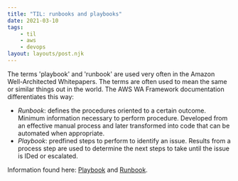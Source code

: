 ```yaml
---
title: "TIL: runbooks and playbooks"
date: 2021-03-10
tags:
    - til
    - aws
    - devops
layout: layouts/post.njk
---
```

The terms 'playbook' and 'runbook' are used very often in the Amazon Well-Architected Whitepapers. The terms are often used to mean the same or similar things out in the world. The AWS WA Framework documentation differentiates this way:

* _Runbook_: defines the procedures oriented to a certain outcome. Minimum information necessary to perform procedure. Developed from an effective manual process and later transformed into code that can be automated when appropriate.
* _Playbook_: predfined steps to perform to identify an issue. Results from a process step are used to determine the next steps to take until the issue is IDed or escalated.

Information found here: [Playbook](https://wa.aws.amazon.com/wat.concept.playbook.en.html) and [Runbook](https://wa.aws.amazon.com/wat.concept.runbook.en.html).

